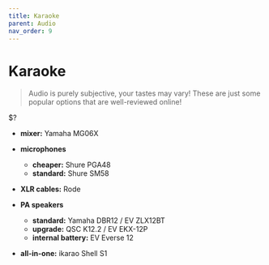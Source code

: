 ```yaml
---
title: Karaoke
parent: Audio
nav_order: 9
---
```

# Karaoke

> Audio is purely subjective, your tastes may vary! These are just some popular options that are well-reviewed online!

$?

- **mixer:** Yamaha MG06X
- **microphones** 
	- **cheaper:** Shure PGA48
	- **standard:** Shure SM58
- **XLR cables:** Rode
- **PA speakers**
	- **standard:** Yamaha DBR12 / EV ZLX12BT
	- **upgrade:** QSC K12.2 / EV EKX-12P
	- **internal battery:** EV Everse 12

- **all-in-one:** ikarao Shell S1
